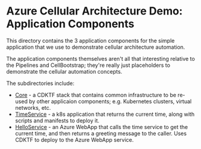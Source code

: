 # Azure Cellular Architecture Demo: Application Components

This directory contains the 3 application components for the simple application that we use to demonstrate
cellular architecture automation.

The application components themselves aren't all that interesting relative to the Pipelines and CellBootstrap; they're
really just placeholders to demonstrate the cellular automation concepts.

The subdirectories include:

* [Core](./Core) - a CDKTF stack that contains common infrastructure to be re-used by other applicaion
  components; e.g. Kubernetes clusters, virtual networks, etc.
* [TimeService](./TimeService) - a k8s application that returns the current time, along with scripts and manifests to
  deploy it.
* [HelloService](./HelloService) - an Azure WebApp that calls the time service to get the current time, and then returns
  a greeting message to the caller. Uses CDKTF to deploy to the Azure WebApp service.